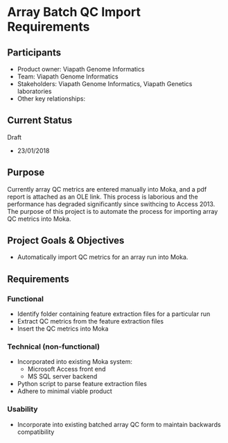 # Array Batch QC Import Requirements
## Participants
- Product owner: Viapath Genome Informatics
- Team: Viapath Genome Informatics
- Stakeholders: Viapath Genome Informatics, Viapath Genetics laboratories
- Other key relationships:

## Current Status
Draft
- 23/01/2018

## Purpose
Currently array QC metrics are entered manually into Moka, and a pdf report is attached as an OLE link. This process is laborious and the performance has degraded significantly since swithcing to Access 2013. The purpose of this project is to automate the process for importing array QC metrics into Moka.

## Project Goals & Objectives
* Automatically import QC metrics for an array run into Moka.

## Requirements
### Functional
* Identify folder containing feature extraction files for a particular run
* Extract QC metrics from the feature extraction files
* Insert the QC metrics into Moka

### Technical (non-functional)
* Incorporated into existing Moka system:
  * Microsoft Access front end
  * MS SQL server backend
* Python script to parse feature extraction files
* Adhere to minimal viable product

### Usability
- Incorporate into existing batched array QC form to maintain backwards compatibility

